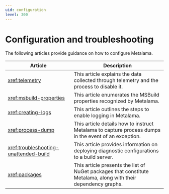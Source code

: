 ```yaml
---
uid: configuration
level: 300
---
```


# Configuration and troubleshooting

The following articles provide guidance on how to configure Metalama.

| Article | Description |
|---------|-------------|
| <xref:telemetry> | This article explains the data collected through telemetry and the process to disable it. |
| <xref:msbuild-properties> | This article enumerates the MSBuild properties recognized by Metalama. |
| <xref:creating-logs> | This article outlines the steps to enable logging in Metalama. |
| <xref:process-dump> | This article details how to instruct Metalama to capture process dumps in the event of an exception. |
| <xref:troubleshooting-unattended-build> | This article provides information on deploying diagnostic configurations to a build server. |
| <xref:packages> | This article presents the list of NuGet packages that constitute Metalama, along with their dependency graphs. |


